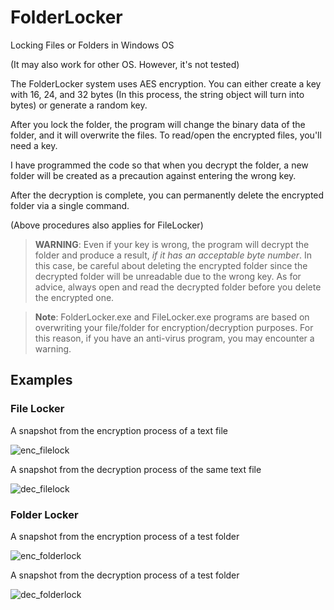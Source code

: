 # FolderLocker

Locking Files or Folders in Windows OS

(It may also work for other OS. However, it's not tested)

The FolderLocker system uses AES encryption. You can either create a key with 16, 24, and 32 bytes (In this process, the string object will turn into bytes) or generate a random key.

After you lock the folder, the program will change the binary data of the folder, and it will overwrite the files. To read/open the encrypted files, you'll need a key.

I have programmed the code so that when you decrypt the folder, a new folder will be created as a precaution against entering the wrong key.

After the decryption is complete, you can permanently delete the encrypted folder via a single command.

(Above procedures also applies for FileLocker)

>**WARNING**: Even if your key is wrong, the program will
decrypt the folder and produce a result, *if it has an acceptable byte number*. In this case, be careful about deleting the encrypted folder since the decrypted folder will be unreadable due to the wrong key. As for advice, always open and read the decrypted folder before you delete the encrypted one.

> **Note**: FolderLocker.exe and FileLocker.exe programs are based on overwriting your file/folder for encryption/decryption purposes. For this reason, if you have an anti-virus program, you may encounter a warning.

## Examples

### File Locker

A snapshot from the encryption process of a text file

![enc_filelock](https://user-images.githubusercontent.com/45866787/130692044-3bb6fd25-91be-4106-800b-d08243a844fa.png)

A snapshot from the decryption process of the same text file

![dec_filelock](https://user-images.githubusercontent.com/45866787/130692059-0eb1f1e6-2677-46fc-ba57-299a011ecc79.png)

### Folder Locker

A snapshot from the encryption process of a test folder

![enc_folderlock](https://user-images.githubusercontent.com/45866787/130692064-3b75b08c-6950-4301-80de-1e3d25f4f265.png)

A snapshot from the decryption process of a test folder

![dec_folderlock](https://user-images.githubusercontent.com/45866787/130692070-86e05e8b-9399-4c5a-af31-f784fdd16051.png)
